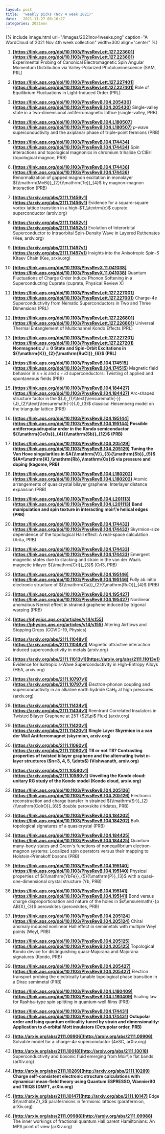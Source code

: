 ```yaml
---
layout: post
title:  "weekly picks (Nov 4 week 2021)"
date:   2021-11-27 00:16:27
categories: 2021nov
---
```


{% include image.html url="/images/2021nov4weeks.png" caption="A WordCloud of 2021 Nov 4th week collection" width=300 align="center" %}



1. **[https://link.aps.org/doi/10.1103/PhysRevLett.127.223601](https://link.aps.org/doi/10.1103/PhysRevLett.127.223601)** Experimental Probing of Canonical Electromagnetic Spin Angular Momentum Distribution via Valley-Polarized Photoluminescence (SAM, PRL)

1. **[https://link.aps.org/doi/10.1103/PhysRevLett.127.227401](https://link.aps.org/doi/10.1103/PhysRevLett.127.227401)** Role of Equilibrium Fluctuations in Light-Induced Order (PRL)

1. **[https://link.aps.org/doi/10.1103/PhysRevB.104.205430](https://link.aps.org/doi/10.1103/PhysRevB.104.205430)** Single-valley state in a two-dimensional antiferromagnetic lattice (single-valley, PRB)

1. **[https://link.aps.org/doi/10.1103/PhysRevB.104.L180507](https://link.aps.org/doi/10.1103/PhysRevB.104.L180507)** $p$-wave superconductivity and the axiplanar phase of triple-point fermions (PRB)

1. **[https://link.aps.org/doi/10.1103/PhysRevB.104.174434](https://link.aps.org/doi/10.1103/PhysRevB.104.174434)** Spin interactions and topological magnonics in chromium trihalide CrClBrI (topological magnon, PRB)

1. **[https://link.aps.org/doi/10.1103/PhysRevB.104.174436](https://link.aps.org/doi/10.1103/PhysRevB.104.174436)** Renormalization of gapped magnon excitation in monolayer ${\\mathrm{MnBi}}_{2}{\\mathrm{Te}}_{4}$ by magnon-magnon interaction (PRB)

1. **[https://arxiv.org/abs/2111.11456v1](https://arxiv.org/abs/2111.11456v1)** Evidence for a square-square vortex lattice transition in a high-$T_\\textrm{c}$ cuprate superconductor (arxiv.org)

1. **[https://arxiv.org/abs/2111.11452v1](https://arxiv.org/abs/2111.11452v1)** Evolution of Interorbital Superconductor to Intraorbital Spin-Density Wave in Layered Ruthenates (Kee, arxiv.org)

1. **[https://arxiv.org/abs/2111.11457v1](https://arxiv.org/abs/2111.11457v1)** Insights into the Anisotropic Spin-$S$ Kitaev Chain (Kee, arxiv.org)



1. **[https://link.aps.org/doi/10.1103/PhysRevX.11.041038](https://link.aps.org/doi/10.1103/PhysRevX.11.041038)** Quantum Fluctuations of Charge Order Induce Phonon Softening in a Superconducting Cuprate (cuprate, Physical Review X)

1. **[https://link.aps.org/doi/10.1103/PhysRevLett.127.227001](https://link.aps.org/doi/10.1103/PhysRevLett.127.227001)** Charge-$4e$ Superconductivity from Nematic Superconductors in Two and Three Dimensions (PRL)

1. **[https://link.aps.org/doi/10.1103/PhysRevLett.127.226801](https://link.aps.org/doi/10.1103/PhysRevLett.127.226801)** Universal Thermal Entanglement of Multichannel Kondo Effects (PRL)

1. **[https://link.aps.org/doi/10.1103/PhysRevLett.127.227201](https://link.aps.org/doi/10.1103/PhysRevLett.127.227201)** **Nonmagnetic $J=0$ State and Spin-Orbit Excitations in ${\\mathrm{K}}_{2}{\\mathrm{RuCl}}_{6}$ (PRL)**

1. **[https://link.aps.org/doi/10.1103/PhysRevB.104.174515](https://link.aps.org/doi/10.1103/PhysRevB.104.174515)** Magnetic field behavior in $s+is$ and $s+id$ superconductors: Twisting of applied and spontaneous fields (PRB)

1. **[https://link.aps.org/doi/10.1103/PhysRevB.104.184427](https://link.aps.org/doi/10.1103/PhysRevB.104.184427)** Arc-shaped structure factor in the ${J}_{1}\\text{\\ensuremath{-}}{J}_{2}\\text{\\ensuremath{-}}{J}_{3}$ classical Heisenberg model on the triangular lattice (PRB)

1. **[https://link.aps.org/doi/10.1103/PhysRevB.104.195144](https://link.aps.org/doi/10.1103/PhysRevB.104.195144)** **Possible antiferroquadrupolar order in the Kondo semiconductor ${\\mathrm{CeOs}}_{4}{\\mathrm{Sb}}_{12}$ (PRB)**

1. **[https://link.aps.org/doi/10.1103/PhysRevB.104.205129](https://link.aps.org/doi/10.1103/PhysRevB.104.205129)** **Tuning the Van Hove singularities in $A{\\mathrm{V}}_{3}{\\mathrm{Sb}}_{5}$ $(A=\\mathrm{K},\\mathrm{Rb},\\mathrm{Cs})$ via pressure and doping (kagome, PRB)**

1. **[https://link.aps.org/doi/10.1103/PhysRevB.104.L180202](https://link.aps.org/doi/10.1103/PhysRevB.104.L180202)** Atomic arrangements of quasicrystal bilayer graphene: Interlayer distance expansion (PRB)

1. **[https://link.aps.org/doi/10.1103/PhysRevB.104.L201113](https://link.aps.org/doi/10.1103/PhysRevB.104.L201113)** **Band manipulation and spin texture in interacting moir\\'e helical edges (PRB)**

1. **[https://link.aps.org/doi/10.1103/PhysRevB.104.174432](https://link.aps.org/doi/10.1103/PhysRevB.104.174432)** Skyrmion-size dependence of the topological Hall effect: A real-space calculation (Arita, PRB)

1. **[https://link.aps.org/doi/10.1103/PhysRevB.104.174433](https://link.aps.org/doi/10.1103/PhysRevB.104.174433)** Emergent magnetic states due to stacking and strain in the van der Waals magnetic trilayer ${\\mathrm{CrI}}_{3}$ (CrI3, PRB)

1. **[https://link.aps.org/doi/10.1103/PhysRevB.104.195146](https://link.aps.org/doi/10.1103/PhysRevB.104.195146)** Fully ab initio electronic structure of ${\\mathrm{Ca}}_{2}{\\mathrm{RuO}}_{4}$ (PRB)

1. **[https://link.aps.org/doi/10.1103/PhysRevB.104.195427](https://link.aps.org/doi/10.1103/PhysRevB.104.195427)** Nonlinear anomalous Nernst effect in strained graphene induced by trigonal warping (PRB)

1. **[https://physics.aps.org/articles/v14/s155](https://physics.aps.org/articles/v14/s155)** Altering Airflows and Stopping Drops (COVID-19, Physics)




1. **[https://arxiv.org/abs/2111.11048v1](https://arxiv.org/abs/2111.11048v1)** Magnetic attractive interaction induced superconductivity in metals (arxiv.org)

1. **[https://arxiv.org/abs/2111.11013v1](https://arxiv.org/abs/2111.11013v1)** Evidence for Isotropic s-Wave Superconductivity in High-Entropy Alloys (HEA, arxiv.org)

1. **[https://arxiv.org/abs/2111.10797v1](https://arxiv.org/abs/2111.10797v1)** Electron-phonon coupling and superconductivity in an alkaline earth hydride CaH$_6$ at high pressures (arxiv.org)

1. **[https://arxiv.org/abs/2111.11434v1](https://arxiv.org/abs/2111.11434v1)** Reentrant Correlated Insulators in Twisted Bilayer Graphene at 25T ($2\\pi$ Flux) (arxiv.org)

1. **[https://arxiv.org/abs/2111.11420v1](https://arxiv.org/abs/2111.11420v1)** **Single Layer Skyrmion in a van der Wall Antiferromagnet (skyrmion, arxiv.org)**

1. **[https://arxiv.org/abs/2111.11060v1](https://arxiv.org/abs/2111.11060v1)** **TB or not TB? Contrasting properties of twisted bilayer graphene and the alternating twist $n$-layer structures ($n=3, 4, 5, \\dots$) (Vishwanath, arxiv.org)**

1. **[https://arxiv.org/abs/2111.10580v1](https://arxiv.org/abs/2111.10580v1)** **Unveiling the Kondo cloud: unitary RG study of the Kondo model (Kondo cloud, arxiv.org)**




1. **[https://link.aps.org/doi/10.1103/PhysRevB.104.205126](https://link.aps.org/doi/10.1103/PhysRevB.104.205126)** Electronic reconstruction and charge transfer in strained ${\\mathrm{Sr}}_{2}{\\mathrm{CoIrO}}_{6}$ double perovskite (iridates, PRB)

1. **[https://link.aps.org/doi/10.1103/PhysRevB.104.184202](https://link.aps.org/doi/10.1103/PhysRevB.104.184202)** Bulk topological signatures of a quasicrystal (PRB)

1. **[https://link.aps.org/doi/10.1103/PhysRevB.104.184425](https://link.aps.org/doi/10.1103/PhysRevB.104.184425)** Quantum many-body states and Green's functions of nonequilibrium electron-magnon systems: Localized spin operators versus their mapping to Holstein-Primakoff bosons (PRB)

1. **[https://link.aps.org/doi/10.1103/PhysRevB.104.195140](https://link.aps.org/doi/10.1103/PhysRevB.104.195140)** Physical properties of ${\\mathrm{YbFe}}_{5}{\\mathrm{P}}_{3}$ with a quasi-one-dimensional crystal structure (Yb, PRB)

1. **[https://link.aps.org/doi/10.1103/PhysRevB.104.195141](https://link.aps.org/doi/10.1103/PhysRevB.104.195141)** Bond versus charge disproportionation and nature of the holes in $s\\ensuremath{-}p AB{X}_{3}$ perovskites (perovskites, PRB)

1. **[https://link.aps.org/doi/10.1103/PhysRevB.104.205124](https://link.aps.org/doi/10.1103/PhysRevB.104.205124)** Chiral anomaly induced nonlinear Hall effect in semimetals with multiple Weyl points (Weyl, PRB)

1. **[https://link.aps.org/doi/10.1103/PhysRevB.104.205125](https://link.aps.org/doi/10.1103/PhysRevB.104.205125)** Topological Kondo device for distinguishing quasi-Majorana and Majorana signatures (Kondo, PRB)

1. **[https://link.aps.org/doi/10.1103/PhysRevB.104.205427](https://link.aps.org/doi/10.1103/PhysRevB.104.205427)** Electron transport probing the electrically tunable topological phase transition in a Dirac semimetal (PRB)

1. **[https://link.aps.org/doi/10.1103/PhysRevB.104.L180409](https://link.aps.org/doi/10.1103/PhysRevB.104.L180409)** Scaling law for Rashba-type spin splitting in quantum-well films (PRB)

1. **[https://link.aps.org/doi/10.1103/PhysRevB.104.174431](https://link.aps.org/doi/10.1103/PhysRevB.104.174431)** **Octupolar order and Ising quantum criticality tuned by strain and dimensionality: Application to $d$-orbital Mott insulators (Octupolar order, PRB)**




1. **[http://arxiv.org/abs/2111.09906](http://arxiv.org/abs/2111.09906)** Solvable model for a charge-$4e$ superconductor (4eSC, arXiv.org)

1. **[http://arxiv.org/abs/2111.10018](http://arxiv.org/abs/2111.10018)** Superconductivity and bosonic fluid emerging from Moir\\'e flat bands (arXiv.org)

1. **[http://arxiv.org/abs/2111.10289](http://arxiv.org/abs/2111.10289)** **Charge self-consistent electronic structure calculations with dynamical mean-field theory using Quantum ESPRESSO, Wannier90 and TRIQS (DMFT, arXiv.org)**

1. **[http://arxiv.org/abs/2111.10147](http://arxiv.org/abs/2111.10147)** Edge $\\mathbb{Z}_3$ parafermions in fermionic lattices (parafermion, arXiv.org)

1. **[http://arxiv.org/abs/2111.09988](http://arxiv.org/abs/2111.09988)** The inner workings of fractional quantum Hall parent Hamiltonians: An MPS point of view (arXiv.org)
